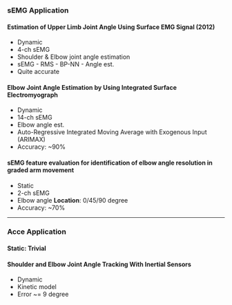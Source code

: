 ### sEMG Application

#### Estimation of Upper Limb Joint Angle Using Surface EMG Signal (2012)
* Dynamic
* 4-ch sEMG
* Shoulder & Elbow joint angle estimation
* sEMG - RMS - BP-NN - Angle est.
* Quite accurate

#### Elbow Joint Angle Estimation by Using Integrated Surface Electromyograph
* Dynamic
* 14-ch sEMG
* Elbow angle est.
* Auto-Regressive Integrated Moving Average with Exogenous Input (ARIMAX)
* Accuracy: ~90%

#### sEMG feature evaluation for identification of elbow angle resolution in graded arm movement
* Static
* 2-ch sEMG
* Elbow angle **Location**: 0/45/90 degree
* Accuracy: ~70%

---

### Acce Application

#### Static: Trivial

#### Shoulder and Elbow Joint Angle Tracking With Inertial Sensors
* Dynamic
* Kinetic model
* Error ~= 9 degree




